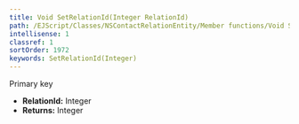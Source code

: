 ```yaml
---
title: Void SetRelationId(Integer RelationId)
path: /EJScript/Classes/NSContactRelationEntity/Member functions/Void SetRelationId(Integer p_0)
intellisense: 1
classref: 1
sortOrder: 1972
keywords: SetRelationId(Integer)
---
```



Primary key



* **RelationId:** Integer
* **Returns:** Integer


